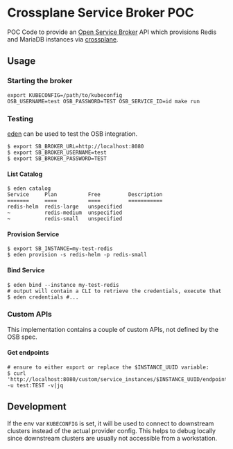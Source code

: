 # Crossplane Service Broker POC

POC Code to provide an [Open Service Broker](https://github.com/openservicebrokerapi/servicebroker) API which provisions
Redis and MariaDB instances via [crossplane](https://crossplane.io/).

## Usage

### Starting the broker

```console
export KUBECONFIG=/path/to/kubeconfig
OSB_USERNAME=test OSB_PASSWORD=TEST OSB_SERVICE_ID=id make run
```

### Testing

[eden](https://github.com/starkandwayne/eden) can be used to test the OSB integration.

```console
$ export SB_BROKER_URL=http://localhost:8080
$ export SB_BROKER_USERNAME=test
$ export SB_BROKER_PASSWORD=TEST
```

#### List Catalog

```console
$ eden catalog
Service     Plan          Free         Description
=======     ====          ====         ===========
redis-helm  redis-large   unspecified
~           redis-medium  unspecified
~           redis-small   unspecified

```

#### Provision Service

```console
$ export SB_INSTANCE=my-test-redis
$ eden provision -s redis-helm -p redis-small
```

#### Bind Service

```console
$ eden bind --instance my-test-redis
# output will contain a CLI to retrieve the credentials, execute that
$ eden credentials #...
```

### Custom APIs

This implementation contains a couple of custom APIs, not defined by the OSB spec.

#### Get endpoints

```console
# ensure to either export or replace the $INSTANCE_UUID variable:
$ curl 'http://localhost:8080/custom/service_instances/$INSTANCE_UUID/endpoint' -u test:TEST -v|jq
```


## Development

If the env var `KUBECONFIG` is set, it will be used to connect to downstream clusters instead of the actual provider config.
This helps to debug locally since downstream clusters are usually not accessible from a workstation.
